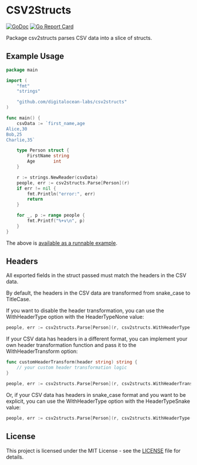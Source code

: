 # CSV2Structs

[![GoDoc](https://godoc.org/github.com/digitalocean-labs/csv2structs?status.svg)](https://godoc.org/github.com/digitalocean-labs/csv2structs)
[![Go Report Card](https://goreportcard.com/badge/github.com/digitalocean-labs/csv2structs)](https://goreportcard.com/report/github.com/digitalocean-labs/csv2structs)

Package csv2structs parses CSV data into a slice of structs.

## Example Usage

```go
package main

import (
	"fmt"
	"strings"

	"github.com/digitalocean-labs/csv2structs"
)

func main() {
	csvData := `first_name,age
Alice,30
Bob,25
Charlie,35`

	type Person struct {
		FirstName string
		Age       int
	}

	r := strings.NewReader(csvData)
	people, err := csv2structs.Parse[Person](r)
	if err != nil {
		fmt.Println("error:", err)
		return
	}

	for _, p := range people {
		fmt.Printf("%+v\n", p)
	}
}
```

The above is [available as a runnable example](demo/demo.go).


## Headers

All exported fields in the struct passed must match the headers in the CSV data. 

By default, the headers in the CSV data are transformed from snake_case to TitleCase.

If you want to disable the header transformation, you can use the WithHeaderType option with the HeaderTypeNone value:

```go
people, err := csv2structs.Parse[Person](r, csv2structs.WithHeaderType(csv2structs.HeaderTypeNone))
```

If your CSV data has headers in a different format, you can implement your own header transformation function and pass it to the WithHeaderTransform option:

```go
func customHeaderTransform(header string) string {
    // your custom header transformation logic
}

people, err := csv2structs.Parse[Person](r, csv2structs.WithHeaderTransform(customHeaderTransform))
```

Or, if your CSV data has headers in snake_case format and you want to be explicit, you can use the WithHeaderType option with the HeaderTypeSnake value:

```go
people, err := csv2structs.Parse[Person](r, csv2structs.WithHeaderType(csv2structs.HeaderTypeSnake))
```

## License

This project is licensed under the MIT License - see the [LICENSE](LICENSE) file for details.

